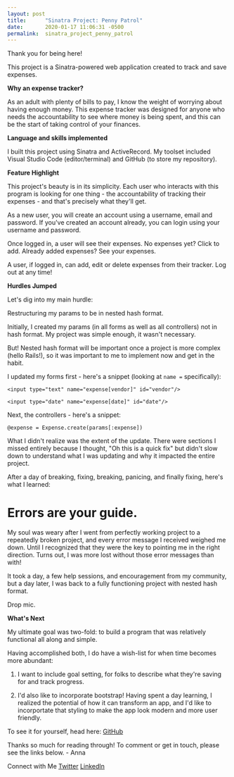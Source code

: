 ```yaml
---
layout: post
title:      "Sinatra Project: Penny Patrol"
date:       2020-01-17 11:06:31 -0500
permalink:  sinatra_project_penny_patrol
---
```


Thank you for being here! 

This project is a Sinatra-powered web application created to track and save expenses. 

**Why an expense tracker?**

As an adult with plenty of bills to pay, I know the weight of worrying about having enough money. This expense tracker was designed for anyone who needs the accountability to see where money is being spent, and this can be the start of taking control of your finances.

**Language and skills implemented**

I built this project using Sinatra and ActiveRecord. My toolset included Visual Studio Code (editor/terminal) and GitHub (to store my repository).

**Feature Highlight** 

This project's beauty is in its simplicity. Each user who interacts with this program is looking for one thing - the accountability of tracking their expenses - and that's precisely what they'll get.

As a new user, you will create an account using a username, email and password. If you've created an account already, you can login using your username and password.

Once logged in, a user will see their expenses. No expenses yet? Click to add. Already added expenses? See your expenses.

A user, if logged in, can add, edit or delete expenses from their tracker. Log out at any time!

**Hurdles Jumped** 

Let's dig into my main hurdle:

Restructuring my params to be in nested hash format.

Initially, I created my params (in all forms as well as all controllers) not in hash format. My project was simple enough, it wasn't necessary.

But! Nested hash format will be important once a project is more complex (hello Rails!), so it was important to me to implement now and get in the habit.

I updated my forms first - here's a snippet (looking at `name =` specifically):

`<input type="text" name="expense[vendor]" id="vendor"/>`

 `<input type="date" name="expense[date]" id="date"/>`
	
Next, the controllers - here's a snippet:

`@expense = Expense.create(params[:expense])`

What I didn't realize was the extent of the update. There were sections I missed entirely because I thought, "Oh this is a quick fix" but didn't slow down to understand what I was updating and why it impacted the entire project.

After a day of breaking, fixing, breaking, panicing, and finally fixing, here's what I learned:
# Errors are your guide.
My soul was weary after I went from perfectly working project to a repeatedly broken project, and every error message I received weighed me down. Until I recognized that they were the key to pointing me in the right direction. Turns out, I was more lost without those error messages than with!

It took a day, a few help sessions, and encouragement from my community, but a day later, I was back to a fully functioning project with nested hash format.

Drop mic.

**What's Next**

My ultimate goal was two-fold: to build a program that was relatively functional all along and simple. 

Having accomplished both, I do have a wish-list for when time becomes more abundant:

1) I want to include goal setting, for folks to describe what they're saving for and track progress.

2) I'd also like to incorporate bootstrap! Having spent a day learning, I realized the potential of how it can transform an app, and I'd like to incorportate that styling to make the app look modern and more user friendly.

To see it for yourself, head here: [GitHub](https://github.com/AnnaWijetunga/budget)

Thanks so much for reading through! To comment or get in touch, please see the links below. - Anna

Connect with Me [Twitter](https://twitter.com/AnnaWijetunga) [LinkedIn](https://www.linkedin.com/in/annatattan/)
